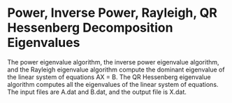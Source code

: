# Power, Inverse Power, Rayleigh, QR Hessenberg Decomposition Eigenvalues
The power eigenvalue algorithm, the inverse power eigenvalue algorithm, and the Rayleigh eigenvalue algorithm compute the dominant eigenvalue of the linear system of equations AX = B. The QR Hessenberg eigenvalue algorithm computes all the eigenvalues of the linear system of equations. The input files are A.dat and B.dat, and the output file is X.dat.
